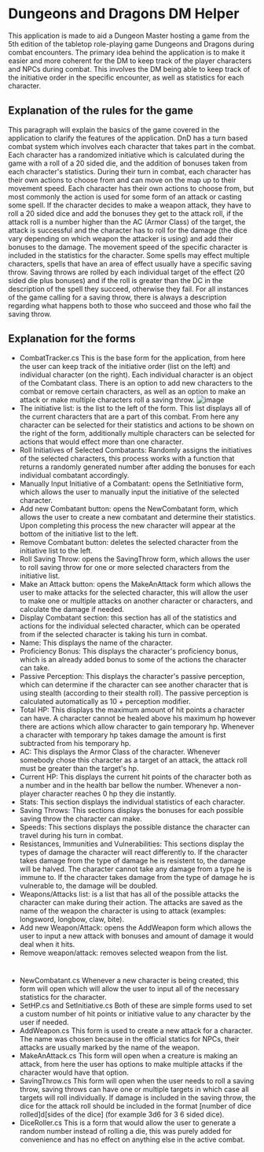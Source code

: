 # Dungeons and Dragons DM Helper
This application is made to aid a Dungeon Master hosting a game from the 5th edition of the tabletop role-playing game Dungeons and Dragons during combat encounters.  The primary idea behind the application is to make it easier and more coherent for the DM to keep track of the player characters and NPCs during combat. This involves the DM being able to keep track of the initiative order in the specific encounter, as well as statistics for each character.

## Explanation of the rules for the game
This paragraph will explain the basics of the game covered in the application to clarify the features of the application.
DnD has a turn based combat system which involves each character that takes part in the combat. Each character has a randomized initiative which is calculated during the game with a roll of a 20 sided die, and the addition of bonuses taken from each character's statistics.
During their turn in combat, each character has their own actions to choose from and can move on the map up to their movement speed. Each character has their own actions to choose from, but most commonly the action is used for some form of an attack or casting some spell. If the character decides to make a weapon attack, they have to roll a 20 sided dice and add the bonuses they get to the attack roll, if the attack roll is a number higher than the AC (Armor Class) of the target, the attack is successful and the character has to roll for the damage (the dice vary depending on which weapon the attacker is using) and add their bonuses to the damage. The movement speed of the specific character is included in the statistics for the character.
Some spells may effect multiple characters, spells that have an area of effect usually have a specific saving throw. Saving throws are rolled by each individual target of the effect (20 sided die plus bonuses) and if the roll is greater than the DC in the description of the spell they succeed, otherwise they fail. For all instances of the game calling for a saving throw, there is always a description regarding what happens both to those who succeed and those who fail the saving throw.

## Explanation for the forms
- CombatTracker.cs
This is the base form for the application, from here the user can keep track of the initiative order (list on the left) and individual character (on the right). Each individual character is an object of the Combatant class. There is an option to add new characters to the combat or remove certain characters, as well as an option to make an attack or make multiple characters roll a saving throw.
![image](https://github.com/user-attachments/assets/36b46251-4dce-4252-b548-fc398c71cf0c)
- The initiative list: is the list to the left of the form. This list displays all of the current characters that are a part of this combat. From here any character can be selected for their statistics and actions to be shown on the right of the form, additionally multiple characters can be selected for actions that would effect more than one character.
- Roll Initiatives of Selected Combatants: Randomly assigns the initiatives of the selected characters, this process works with a function that returns a randomly generated number after adding the bonuses for each individual combatant accordingly.
- Manually Input Initiative of a Combatant: opens the SetInitiative form, which allows the user to manually input the initiative of the selected character.
- Add new Combatant button: opens the NewCombatant form, which allows the user to create a new combatant and determine their statistics. Upon completing this process the new character will appear at the bottom of the initiative list to the left.
- Remove Combatant button: deletes the selected character from the initiative list to the left.
- Roll Saving Throw: opens the SavingThrow form, which allows the user to roll saving throw for one or more selected characters from the initiative list.
- Make an Attack button: opens the MakeAnAttack form which allows the user to make attacks for the selected character, this will allow the user to make one or multiple attacks on another character or characters, and calculate the damage if needed.
- Display Combatant section: this section has all of the statistics and actions for the individual selected character, which can be operated from if the selected character is taking his turn in combat.
- Name: This displays the name of the character.
- Proficiency Bonus: This displays the character's proficiency bonus, which is an already added bonus to some of the actions the character can take.
- Passive Perception: This displays the character's passive perception, which can determine if the character can see another character that is using stealth (according to their stealth roll). The passive perception is calculated automatically as 10 + perception modifier.
- Total HP: This displays the maximum amount of hit points a character can have. A character cannot be healed above his maximum hp however there are actions which allow character to gain temporary hp. Whenever a character with temporary hp takes damage the amount is first subtracted from his temporary hp.
- AC: This displays the Armor Class of the character. Whenever somebody chose this character as a target of an attack, the attack roll must be greater than the target's hp.
- Current HP: This displays the current hit points of the character both as a number and in the health bar bellow the number. Whenever a non-player character reaches 0 hp they die instantly.
- Stats: This section displays the individual statistics of each character.
- Saving Throws: This sections displays the bonuses for each possible saving throw the character can make.
- Speeds: This sections displays the possible distance the character can travel during his turn in combat.
- Resistances, Immunities and Vulnerabilities: This sections display the types of damage the character will react differently to. If the character takes damage from the type of damage he is resistent to, the damage will be halved. The character cannot take any damage from a type he is immune to. If the character takes damage from the type of damage he is vulnerable to, the damage will be doubled.
- Weapons/Attacks list: is a list that has all of the possible attacks the character can make during their action. The attacks are saved as the name of the weapon the character is using to attack (examples: longsword, longbow, claw, bite).
- Add new Weapon/Attack: opens the AddWeapon form which allows the user to input a new attack with bonuses and amount of damage it would deal when it hits.
- Remove weapon/attack: removes selected weapon from the list.
#
- NewCombatant.cs
Whenever a new character is being created, this form will open which will allow the user to input all of the necessary statistics for the character.
- SetHP.cs and SetInitiative.cs
Both of these are simple forms used to set a custom number of hit points or initiative value to any character by the user if needed.
- AddWeapon.cs
This form is used to create a new attack for a character. The name was chosen because in the official statics for NPCs, their attacks are usually marked by the name of the weapon.
- MakeAnAttack.cs
This form will open when a creature is making an attack, from here the user has options to make multiple attacks if the character would have that option.
- SavingThrow.cs
 This form will open when the user needs to roll a saving throw, saving throws can have one or multiple targets in which case all targets will roll individually. If damage is included in the saving throw, the dice for the attack roll should be included in the format [number of dice rolled]d[sides of the dice] (for example 3d6 for 3 6 sided dice).
 - DiceRoller.cs
  This is a form that would allow the user to generate a random number instead of rolling a die, this was purely added for convenience and has no effect on anything else in the active combat.
